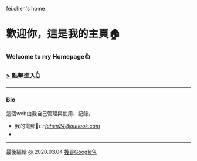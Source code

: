 ﻿fei.chen's home
# 歡迎你，這是我的主頁🏠
### Welcome to my Homepage👍

### [**\> 點擊進入👆**](http://45.76.105.97/)
***
### Bio
這個web由我自己管理與使用、記錄。

 - 我的電郵📧👉*fchen24@outlook.com*
 - 

***
最後編輯 @ 2020.03.04
[搜尋Google🔍](https://google.com)
